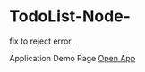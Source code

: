 # TodoList-Node-

fix to reject error.

Application Demo Page [Open App](https://react-todolist-webapp.herokuapp.com/)
